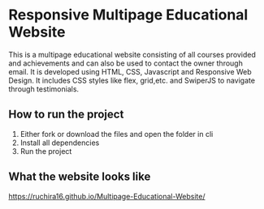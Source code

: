 # Responsive Multipage Educational Website

This is a multipage educational website consisting of all courses provided and achievements and can also be used to contact the owner through email.
It is developed using HTML, CSS, Javascript and Responsive Web Design. It includes CSS styles like flex, grid,etc. and SwiperJS to navigate through testimonials.

## How to run the project
1. Either fork or download the files and open the folder in cli
2. Install all dependencies
3. Run the project 


## What the website looks like
https://ruchira16.github.io/Multipage-Educational-Website/
